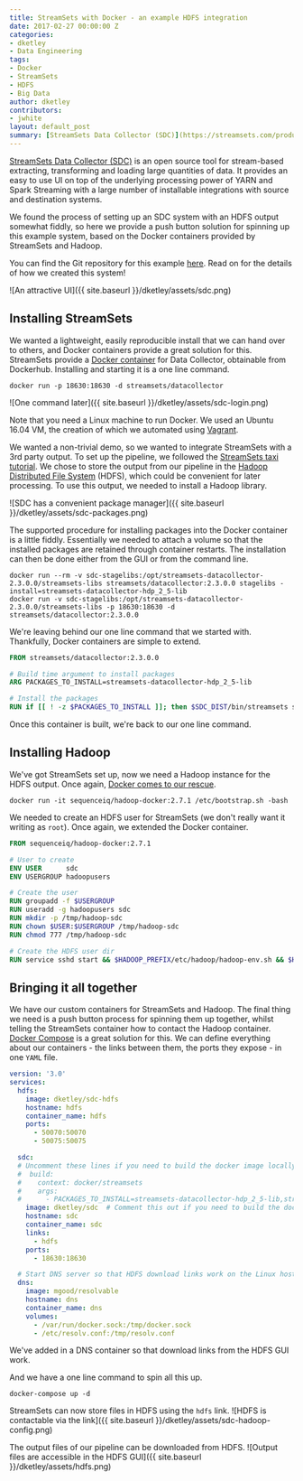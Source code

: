 ```yaml
---
title: StreamSets with Docker - an example HDFS integration
date: 2017-02-27 00:00:00 Z
categories:
- dketley
- Data Engineering
tags:
- Docker
- StreamSets
- HDFS
- Big Data
author: dketley
contributors:
- jwhite
layout: default_post
summary: [StreamSets Data Collector (SDC)](https://streamsets.com/products/sdc/)  is an open source tool for stream-based extracting, transforming and loading large quantities of data. It provides an easy to use UI on top of the underlying processing power of YARN and Spark Streaming with a large number of installable integrations with source and destination systems.
---
```


[StreamSets Data Collector (SDC)](https://streamsets.com/products/sdc/)  is an open source tool for stream-based extracting, transforming and loading large quantities of data. It provides an easy to use UI on top of the underlying processing power of YARN and Spark Streaming with a large number of installable integrations with source and destination systems.

We found the process of setting up an SDC system with an HDFS output somewhat fiddly, so here we provide a push button solution for spinning up this example system, based on the Docker containers provided by StreamSets and Hadoop.

You can find the Git repository for this example [here](https://github.com/dketley/streamsets-hdfs-demo). Read on for the details of how we created this system!

![An attractive UI]({{ site.baseurl }}/dketley/assets/sdc.png)

## Installing StreamSets

We wanted a lightweight, easily reproducible install that we can hand over to others, and Docker containers provide a great solution for this. StreamSets provide a [Docker container](https://github.com/streamsets/datacollector-docker) for Data Collector, obtainable from Dockerhub. Installing and starting it is a one line command.

~~~
docker run -p 18630:18630 -d streamsets/datacollector
~~~

![One command later]({{ site.baseurl }}/dketley/assets/sdc-login.png)

Note that you need a Linux machine to run Docker. We used an Ubuntu 16.04 VM, the creation of which we automated using [Vagrant](https://www.vagrantup.com/).

We wanted a non-trivial demo, so we wanted to integrate StreamSets with a 3rd party output. To set up the pipeline, we followed the [StreamSets taxi tutorial](https://streamsets.com/documentation/datacollector/latest/help/#Tutorial/ExtendedTutorial.html#concept_w4n_gjt_ls). We chose to store the output from our pipeline in the [Hadoop Distributed File System](http://hortonworks.com/apache/hdfs/) (HDFS), which could be convenient for later processing. To use this output, we needed to install a Hadoop library.

![SDC has a convenient package manager]({{ site.baseurl }}/dketley/assets/sdc-packages.png)

The supported procedure for installing packages into the Docker container is a little fiddly. Essentially we needed to attach a volume so that the installed packages are retained through container restarts. The installation can then be done either from the GUI or from the command line.

~~~
docker run --rm -v sdc-stagelibs:/opt/streamsets-datacollector-2.3.0.0/streamsets-libs streamsets/datacollector:2.3.0.0 stagelibs -install=streamsets-datacollector-hdp_2_5-lib
docker run -v sdc-stagelibs:/opt/streamsets-datacollector-2.3.0.0/streamsets-libs -p 18630:18630 -d streamsets/datacollector:2.3.0.0
~~~

We're leaving behind our one line command that we started with. Thankfully, Docker containers are simple to extend.

~~~ Dockerfile
FROM streamsets/datacollector:2.3.0.0

# Build time argument to install packages
ARG PACKAGES_TO_INSTALL=streamsets-datacollector-hdp_2_5-lib

# Install the packages
RUN if [[ ! -z $PACKAGES_TO_INSTALL ]]; then $SDC_DIST/bin/streamsets stagelibs -install=$PACKAGES_TO_INSTALL ; fi
~~~

Once this container is built, we're back to our one line command.

## Installing Hadoop

We've got StreamSets set up, now we need a Hadoop instance for the HDFS output. Once again, [Docker comes to our rescue](https://github.com/sequenceiq/hadoop-docker).

~~~
docker run -it sequenceiq/hadoop-docker:2.7.1 /etc/bootstrap.sh -bash
~~~

We needed to create an HDFS user for StreamSets (we don't really want it writing as `root`). Once again, we extended the Docker container.

~~~ Dockerfile
FROM sequenceiq/hadoop-docker:2.7.1

# User to create
ENV USER      sdc
ENV USERGROUP hadoopusers

# Create the user
RUN groupadd -f $USERGROUP
RUN useradd -g hadoopusers sdc
RUN mkdir -p /tmp/hadoop-sdc
RUN chown $USER:$USERGROUP /tmp/hadoop-sdc
RUN chmod 777 /tmp/hadoop-sdc

# Create the HDFS user dir
RUN service sshd start && $HADOOP_PREFIX/etc/hadoop/hadoop-env.sh && $HADOOP_PREFIX/sbin/start-dfs.sh && $HADOOP_PREFIX/bin/hdfs dfsadmin -safemode wait && $HADOOP_PREFIX/bin/hdfs dfs -mkdir -p /user/$USER && $HADOOP_PREFIX/bin/hdfs dfs -chown -R $USER:$USERGROUP /user/$USER
~~~

## Bringing it all together

We have our custom containers for StreamSets and Hadoop. The final thing we need is a push button process for spinning them up together, whilst telling the StreamSets container how to contact the Hadoop container. [Docker Compose](https://docs.docker.com/compose/) is a great solution for this. We can define everything about our containers - the links between them, the ports they expose - in one `YAML` file.

~~~ yaml
version: '3.0'
services:
  hdfs:
    image: dketley/sdc-hdfs
    hostname: hdfs
    container_name: hdfs
    ports:
      - 50070:50070
      - 50075:50075

  sdc:
  # Uncomment these lines if you need to build the docker image locally
  #  build:
  #    context: docker/streamsets
  #    args:
  #      - PACKAGES_TO_INSTALL=streamsets-datacollector-hdp_2_5-lib,streamsets-datacollector-jython_2_7-lib
    image: dketley/sdc  # Comment this out if you need to build the docker image locally
    hostname: sdc
    container_name: sdc
    links:
      - hdfs
    ports:
      - 18630:18630

  # Start DNS server so that HDFS download links work on the Linux host
  dns:
    image: mgood/resolvable
    hostname: dns
    container_name: dns
    volumes:
      - /var/run/docker.sock:/tmp/docker.sock
      - /etc/resolv.conf:/tmp/resolv.conf
~~~

We've added in a DNS container so that download links from the HDFS GUI work.

And we have a one line command to spin all this up.

~~~
docker-compose up -d
~~~

StreamSets can now store files in HDFS using the `hdfs` link.
![HDFS is contactable via the link]({{ site.baseurl }}/dketley/assets/sdc-hadoop-config.png)

The output files of our pipeline can be downloaded from HDFS.
![Output files are accessible in the HDFS GUI]({{ site.baseurl }}/dketley/assets/hdfs.png)
